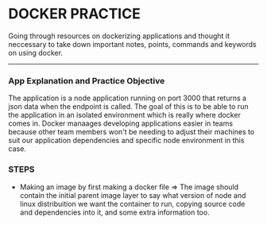 # DOCKER PRACTICE

Going through resources on dockerizing applications and thought it neccessary to take down important notes, points, commands and keywords on using docker.

---

### App Explanation and Practice Objective

The application is a node application running on port 3000 that returns a json data when the endpoint is called. The goal of this is to be able to run the application in an isolated environment which is really where docker comes in. Docker manaages developing applications easier in teams because other team members won't be needing to adjust their machines to suit our application dependencies and specific node environment in this case.

### STEPS

- Making an image by first making a docker file => The image should contain the initial parent image layer to say what version of node and linux distribuition we want the container to run, copying source code and dependencies into it, and some extra information too.
